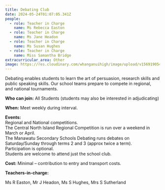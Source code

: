 ```yaml
---
title: Debating Club
date: 2024-05-24T01:07:05.341Z
people:
  - role: Teacher in Charge
    name: Ms Rebecca Easton
  - role: Teacher in Charge
    name: Ms Jane Headon
  - role: Teacher in Charge
    name: Ms Susan Hughes
  - role: Teacher in Charge
    name: Miss Samantha Bridge
extracurricular_area: Other
image: https://res.cloudinary.com/whanganuihigh/image/upload/v1569190546/Performing%20Arts/Debating.jpg
---
```

Debating enables students to learn the art of persuasion, research skills and public speaking skills. Our school teams prepare to compete in regional, and national tournaments. 

**Who can join:** All Students (students may also be interested 
in adjudicating)

**When:** Meet weekly during interval.

**Events:**  
Regional and National competitions.  
The Central North Island Regional Competition is run over a weekend in March or April.  
The Manawatu Secondary Schools Debating runs debates on Saturday/Sunday through terms 2 and 3 (approx twice a term).  
Participation is optional.  
Students are welcome to attend just the school club.

**Cost:** Minimal – contribution to entry and transport costs.

**Teachers-in-charge:** 

Ms R Easton, Mr J Headon, Ms S Hughes, Mrs S Sutherland